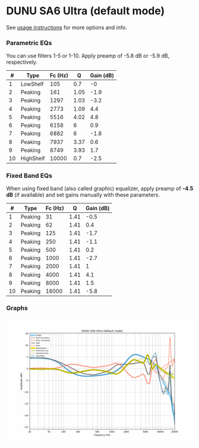 # DUNU SA6 Ultra (default mode)
See [usage instructions](https://github.com/jaakkopasanen/AutoEq#usage) for more options and info.

### Parametric EQs
You can use filters 1-5 or 1-10. Apply preamp of -5.8 dB or -5.9 dB, respectively.

|   # | Type      |   Fc (Hz) |    Q |   Gain (dB) |
|-----|-----------|-----------|------|-------------|
|   1 | LowShelf  |       105 | 0.7  |        -0   |
|   2 | Peaking   |       161 | 1.05 |        -1.9 |
|   3 | Peaking   |      1297 | 1.03 |        -3.2 |
|   4 | Peaking   |      2773 | 1.09 |         4.4 |
|   5 | Peaking   |      5516 | 4.02 |         4.8 |
|   6 | Peaking   |      6158 | 6    |         0.9 |
|   7 | Peaking   |      6882 | 6    |        -1.8 |
|   8 | Peaking   |      7937 | 3.37 |         0.6 |
|   9 | Peaking   |      8749 | 3.93 |         1.7 |
|  10 | HighShelf |     10000 | 0.7  |        -2.5 |

### Fixed Band EQs
When using fixed band (also called graphic) equalizer, apply preamp of **-4.5 dB** (if available) and set gains manually with these parameters.

|   # | Type    |   Fc (Hz) |    Q |   Gain (dB) |
|-----|---------|-----------|------|-------------|
|   1 | Peaking |        31 | 1.41 |        -0.5 |
|   2 | Peaking |        62 | 1.41 |         0.4 |
|   3 | Peaking |       125 | 1.41 |        -1.7 |
|   4 | Peaking |       250 | 1.41 |        -1.1 |
|   5 | Peaking |       500 | 1.41 |         0.2 |
|   6 | Peaking |      1000 | 1.41 |        -2.7 |
|   7 | Peaking |      2000 | 1.41 |         1   |
|   8 | Peaking |      4000 | 1.41 |         4.1 |
|   9 | Peaking |      8000 | 1.41 |         1.5 |
|  10 | Peaking |     16000 | 1.41 |        -5.8 |

### Graphs
![](./DUNU%20SA6%20Ultra%20(default%20mode).png)
